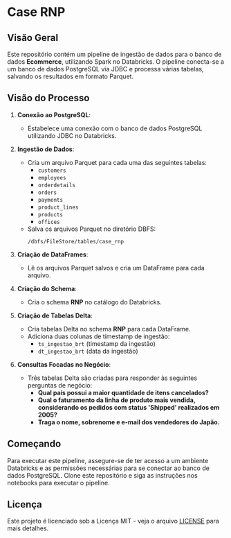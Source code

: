 # Case RNP

## Visão Geral

Este repositório contém um pipeline de ingestão de dados para o banco de dados **Ecommerce**, utilizando Spark no Databricks. O pipeline conecta-se a um banco de dados PostgreSQL via JDBC e processa várias tabelas, salvando os resultados em formato Parquet.

## Visão do Processo

1. **Conexão ao PostgreSQL**: 
   - Estabelece uma conexão com o banco de dados PostgreSQL utilizando JDBC no Databricks.

2. **Ingestão de Dados**:
   - Cria um arquivo Parquet para cada uma das seguintes tabelas:
     - `customers`
     - `employees`
     - `orderdetails`
     - `orders`
     - `payments`
     - `product_lines`
     - `products`
     - `offices`
   - Salva os arquivos Parquet no diretório DBFS: 
     ```
     /dbfs/FileStore/tables/case_rnp
     ```

3. **Criação de DataFrames**:
   - Lê os arquivos Parquet salvos e cria um DataFrame para cada arquivo.

4. **Criação do Schema**:
   - Cria o schema **RNP** no catálogo do Databricks.

5. **Criação de Tabelas Delta**:
   - Cria tabelas Delta no schema **RNP** para cada DataFrame.
   - Adiciona duas colunas de timestamp de ingestão:
     - `ts_ingestao_brt` (timestamp da ingestão)
     - `dt_ingestao_brt` (data da ingestão)

6. **Consultas Focadas no Negócio**:
   - Três tabelas Delta são criadas para responder às seguintes perguntas de negócio:
     - **Qual país possui a maior quantidade de itens cancelados?**
     - **Qual o faturamento da linha de produto mais vendida, considerando os pedidos com status 'Shipped' realizados em 2005?**
     - **Traga o nome, sobrenome e e-mail dos vendedores do Japão.**

## Começando

Para executar este pipeline, assegure-se de ter acesso a um ambiente Databricks e as permissões necessárias para se conectar ao banco de dados PostgreSQL. Clone este repositório e siga as instruções nos notebooks para executar o pipeline.

## Licença

Este projeto é licenciado sob a Licença MIT - veja o arquivo [LICENSE](LICENSE) para mais detalhes.
